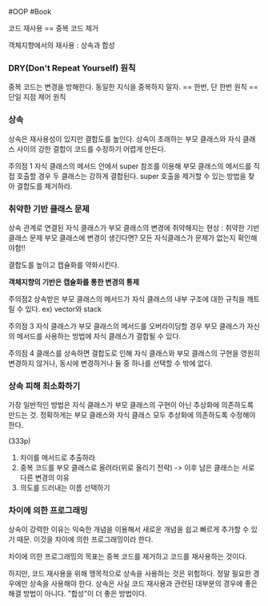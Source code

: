 #OOP #Book

코드 재사용 == 중복 코드 제거

객체지향에서의 재사용 : 상속과 합성

### DRY(Don't Repeat Yourself) 원칙
중복 코드는 변경을 방해한다. 동일한 지식을 중복하지 말자.
== 한번, 단 한번 원칙 == 단일 지점 제어 원칙

### 상속
상속은 재사용성이 있지만 결합도를 높인다. 상속이 초래하는 부모 클래스와 자식 클래스 사이의 강한 결합이 코드를 수정하기 어렵게 만든다.

주의점 1
자식 클래스의 메서드 안에서 super 참조를 이용해 부모 클래스의 메서드를 직접 호출할 경우 두 클래스는 강하게 결합된다. super 호출을 제거할 수 있는 방법을 찾아 결합도를 제거하라.

### 취약한 기반 클래스 문제
상속 관계로 연결된 자식 클래스가 부모 클래스의 변경에 취약해지는 현상 : 취약한 기반 클래스 문제
부모 클래스에 변경이 생긴다면? 모든 자식클래스가 문제가 없는지 확인해야함!!

결합도를 높이고 캡슐화를 약화시킨다.

**객체지향의 기반은 캡슐화를 통한 변경의 통제**

주의점2
상속받은 부모 클래스의 메서드가 자식 클래스의 내부 구조에 대한 규칙을 깨트릴 수 있다. ex) vector와 stack

주의점 3
자식 클래스가 부모 클래스의 메서드를 오버라이딩할 경우 부모 클래스가 자신의 메서드를 사용하는 방법에 자식 클래스가 결합될 수 있다.

주의점 4
클래스를 상속하면 결합도로 인해 자식 클래스와 부모 클래스의 구현을 영원히 변경하지 않거나, 동시에 변경하거나 둘 중 하나를 선택할 수 밖에 없다.

### 상속 피해 최소화하기
가장 일반적인 방법은 자식 클래스가 부모 클래스의 구현이 아닌 추상화에 의존하도록 만드는 것. 정확하게는 부모 클래스와 자식 클래스 모두 추상화에 의존하도록 수정해야 한다.

(333p)
1. 차이를 메서드로 추출하라
2. 중복 코드를 부모 클래스로 올려라(위로 올리기 전략) -> 이후 남은 클래스는 서로 다른 변경의 이유
3. 의도를 드러내는 이름 선택하기

### 차이에 의한 프로그래밍
상속이 강력한 이유는 익숙한 개념을 이용해서 새로운 개념을 쉽고 빠르게 추가할 수 있기 때문. 이것을 차이에 의한 프로그래밍이라 한다.

차이에 의한 프로그래밍의 목표는 중복 코드를 제거하고 코드를 재사용하는 것이다.

하지만, 코드 재사용을 위해 맹목적으로 상속을 사용하는 것은 위험하다. 정말 필요한 경우에만 상속을 사용해야 한다.
상속은 사실 코드 재사용과 관련된 대부분의 경우에 좋은 해결 방법이 아니다. "합성"이 더 좋은 방법이다.